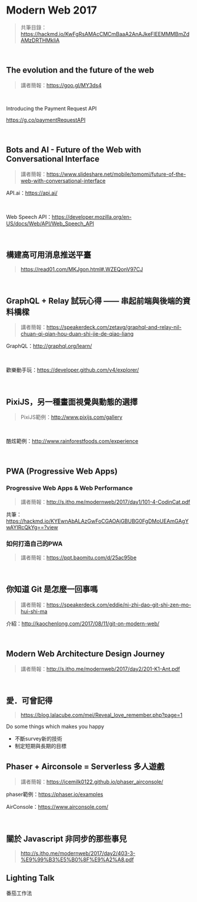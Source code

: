 # Modern Web 2017
> 共筆目錄：https://hackmd.io/KwFgRsAMAcCMCmBaaA2AnAJkeFlEEMMMBmZdAMzDRTHMkliA

<br />

## The evolution and the future of the web
> 講者簡報：https://goo.gl/MY3ds4

<br />

Introducing the Payment Request API

https://g.co/paymentRequestAPI

<br />

## Bots and AI - Future of the Web with Conversational Interface
> 講者簡報：https://www.slideshare.net/mobile/tomomi/future-of-the-web-with-conversational-interface

API.ai：https://api.ai/

<br />

Web Speech API：https://developer.mozilla.org/en-US/docs/Web/API/Web_Speech_API

<br />

## 構建高可用消息推送平臺
> https://read01.com/MKJgon.html#.WZEQonV97CJ

<br />

## GraphQL + Relay 試玩心得 —— 串起前端與後端的資料橋樑
> 講者簡報：https://speakerdeck.com/zetavg/graphql-and-relay-nil-chuan-qi-qian-hou-duan-shi-jie-de-qiao-liang

GraphQL：http://graphql.org/learn/

<br />

歡樂動手玩：https://developer.github.com/v4/explorer/

<br />

## PixiJS，另一種畫面視覺與動態的選擇
> PixiJS範例：http://www.pixijs.com/gallery

<br />

酷炫範例：http://www.rainforestfoods.com/experience

<br />

## PWA (Progressive Web Apps)

### Progressive Web Apps & Web Performance
> 講者簡報：http://s.itho.me/modernweb/2017/day1/101-4-CodinCat.pdf

共筆：https://hackmd.io/KYEwnAbALAzGwFoCGAOAjGBUBG0FgDMoUEAmGAgYwAYIRcQkYg==?view

### 如何打造自己的PWA
> 講者簡報：https://ppt.baomitu.com/d/25ac95be

<br />

## 你知道 Git 是怎麼一回事嗎
> 講者簡報：https://speakerdeck.com/eddie/ni-zhi-dao-git-shi-zen-mo-hui-shi-ma

介紹：http://kaochenlong.com/2017/08/11/git-on-modern-web/

<br />

## Modern Web Architecture Design Journey

> 講者簡報：http://s.itho.me/modernweb/2017/day2/201-K1-Ant.pdf

<br />

## 愛．可曾記得
> https://blog.lalacube.com/mei/Reveal_love_remember.php?page=1

Do some things which makes you happy

* 不斷survey新的技術
* 制定短期與長期的目標

## Phaser + Airconsole = Serverless 多人遊戲
> 講者簡報：https://icemilk0122.github.io/phaser_airconsole/

phaser範例：https://phaser.io/examples

AirConsole：https://www.airconsole.com/

<br />

## 關於 Javascript 非同步的那些事兒
>http://s.itho.me/modernweb/2017/day2/403-3-%E9%99%B3%E5%B0%8F%E9%A2%A8.pdf

## Lighting Talk

番茄工作法
